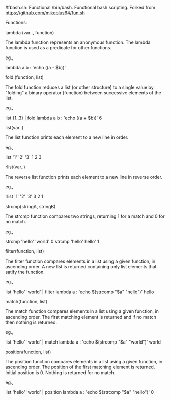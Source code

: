 #fbash.sh: Functional /bin/bash.
Functional bash scripting. Forked from https://github.com/mikeplus64/fun.sh

Functions:

lambda (var.., function)

The lambda function represents an anonymous function. The lambda function is used as a predicate for other functions.

eg.,

lambda a b : 'echo $(($a - $b))'


fold (function, list)

The fold function reduces a list (or other structure) to a single value by "folding" a binary operator (function) between successive elements of the list.

eg.,

list {1..3} | fold lambda a b : 'echo $(($a + $b))'
6


list(var..)

The list function prints each element to a new line in order.

eg.,

list '1' '2' '3'
1
2
3


rlist(var..)

The reverse list function prints each element to a new line in reverse order.

eg.,

rlist '1' '2' '3'
3
2
1


strcmp(stringA, stringB)

The strcmp function compares two strings, returning 1 for a match and 0 for no match.

eg.,

strcmp 'hello' 'world'
0
strcmp 'hello' hello'
1


filter(function, list)

The filter function compares elements in a list using a given function, in ascending order. A new list is returned containing only list elements that satify the function.

eg.,

list 'hello' 'world' | filter lambda a : 'echo $(strcomp "$a" "hello")'
hello


match(function, list)

The match function compares elements in a list using a given function, in ascending order. The first matching element is returned and if no match then nothing is returned.

eg.,

list 'hello' 'world' | match lambda a : 'echo $(strcomp "$a" "world")'
world


position(function, list)

The position function compares elements in a list using a given function, in ascending order. The position of the first matching element is returned. Initial position is 0. Nothing is returned for no match.

eg.,

list 'hello' 'world' | position lambda a : 'echo $(strcomp "$a" "hello")'
0

